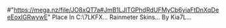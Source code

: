 #"https://mega.nz/file/JO8xQT7a#JmB1LJlTGPhdRdUFMyCb6yiaFtDnXqDeeEoxIGRwywE"
Place In C:\7LKFX...
Rainmeter Skins...
By Kia7L...
